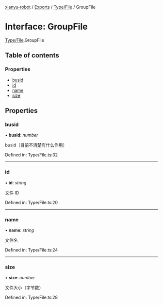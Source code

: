 [xianyu-robot](../README.md) / [Exports](../modules.md) / [Type/File](../modules/type_file.md) / GroupFile

# Interface: GroupFile

[Type/File](../modules/type_file.md).GroupFile

## Table of contents

### Properties

- [busid](type_file.groupfile.md#busid)
- [id](type_file.groupfile.md#id)
- [name](type_file.groupfile.md#name)
- [size](type_file.groupfile.md#size)

## Properties

### busid

• **busid**: *number*

busid（目前不清楚有什么作用）

Defined in: Type/File.ts:32

___

### id

• **id**: *string*

文件 ID

Defined in: Type/File.ts:20

___

### name

• **name**: *string*

文件名

Defined in: Type/File.ts:24

___

### size

• **size**: *number*

文件大小（字节数）

Defined in: Type/File.ts:28

